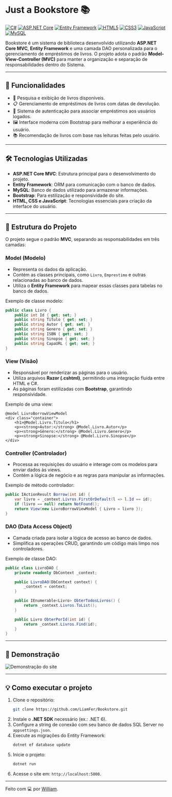 # Just a Bookstore 📚

[![C#](https://img.shields.io/badge/C%23-%23239120.svg?style=for-the-badge&logo=c-sharp&logoColor=white)](https://learn.microsoft.com/dotnet/csharp/)
[![ASP.NET Core](https://img.shields.io/badge/ASP.NET%20Core-%23007ACC.svg?style=for-the-badge&logo=dotnet&logoColor=white)](https://dotnet.microsoft.com/apps/aspnet)
[![Entity Framework](https://img.shields.io/badge/Entity%20Framework-%233178C6.svg?style=for-the-badge&logo=microsoft&logoColor=white)](https://learn.microsoft.com/ef/)
[![HTML5](https://img.shields.io/badge/HTML5-%23E34F26.svg?style=for-the-badge&logo=html5&logoColor=white)](https://developer.mozilla.org/docs/Web/HTML)
[![CSS3](https://img.shields.io/badge/CSS3-%231572B6.svg?style=for-the-badge&logo=css3&logoColor=white)](https://developer.mozilla.org/docs/Web/CSS)
[![JavaScript](https://img.shields.io/badge/JavaScript-%23F7DF1E.svg?style=for-the-badge&logo=javascript&logoColor=black)](https://developer.mozilla.org/docs/Web/JavaScript)
[![MySQL](https://img.shields.io/badge/MySQL-%2300f.svg?style=for-the-badge&logo=mysql&logoColor=white)](https://www.mysql.com/)

Bookstore é um sistema de biblioteca desenvolvido utilizando **ASP.NET Core MVC**, **Entity Framework** e uma camada DAO personalizada para o gerenciamento de empréstimos de livros. O projeto adota o padrão **Model-View-Controller (MVC)** para manter a organização e separação de responsabilidades dentro do Sistema.

---

## 🚀 Funcionalidades

- 📖 Pesquisa e exibição de livros disponíveis.
- 📋 Gerenciamento de empréstimos de livros com datas de devolução.
- 👤 Sistema de autenticação para associar empréstimos aos usuários logados.
- 🖼 Interface moderna com Bootstrap para melhorar a experiência do usuário.
- 📚 Recomendação de livros com base nas leituras feitas pelo usuário.

---

## 🛠️ Tecnologias Utilizadas

- **ASP.NET Core MVC**: Estrutura principal para o desenvolvimento do projeto.
- **Entity Framework**: ORM para comunicação com o banco de dados.
- **MySQL**: Banco de dados utilizado para armazenar informações.
- **Bootstrap**: Para estilização e responsividade do site.
- **HTML, CSS e JavaScript**: Tecnologias essenciais para criação da interface do usuário.

---

## 📂 Estrutura do Projeto

O projeto segue o padrão **MVC**, separando as responsabilidades em três camadas:

### **Model (Modelo)**
- Representa os dados da aplicação.
- Contém as classes principais, como `Livro`, `Emprestimo` e outras relacionadas ao banco de dados.
- Utiliza o **Entity Framework** para mapear essas classes para tabelas no banco de dados.

Exemplo de classe modelo:
```csharp
public class Livro {
    public int Id { get; set; }
    public string Titulo { get; set; }
    public string Autor { get; set; }
    public string Genero { get; set; }
    public string ISBN { get; set; }
    public string Sinopse { get; set; }
    public string CapaURL { get; set; }
}
```

### **View (Visão)**
- Responsável por renderizar as páginas para o usuário.
- Utiliza arquivos **Razor (.cshtml)**, permitindo uma integração fluida entre HTML e C#.
- As páginas foram estilizadas com **Bootstrap**, garantindo responsividade.

Exemplo de uma view:
```razor
@model LivroBorrowViewModel
<div class="container">
    <h1>@Model.Livro.Titulo</h1>
    <p><strong>Autor:</strong> @Model.Livro.Autor</p>
    <p><strong>Gênero:</strong> @Model.Livro.Genero</p>
    <p><strong>Sinopse:</strong> @Model.Livro.Sinopse</p>
</div>
```

### **Controller (Controlador)**
- Processa as requisições do usuário e interage com os modelos para enviar dados às views.
- Contém a lógica de negócio e as regras para manipular as informações.

Exemplo de método controlador:
```csharp
public IActionResult Borrow(int id) {
    var livro = _context.Livros.FirstOrDefault(l => l.Id == id);
    if (livro == null) return NotFound();
    return View(new LivroBorrowViewModel { Livro = livro });
}
```

### **DAO (Data Access Object)**
- Camada criada para isolar a lógica de acesso ao banco de dados.
- Simplifica as operações CRUD, garantindo um código mais limpo nos controladores.

Exemplo de classe DAO:
```csharp
public class LivroDAO {
    private readonly DbContext _context;

    public LivroDAO(DbContext context) {
        _context = context;
    }

    public IEnumerable<Livro> ObterTodosLivros() {
        return _context.Livros.ToList();
    }

    public Livro ObterPorId(int id) {
        return _context.Livros.Find(id);
    }
}
```

---

## 🎥 Demonstração

![Demonstração do site](link_para_o_gif)

---

## 💡 Como executar o projeto

1. Clone o repositório:
   ```bash
   git clone https://github.com/LiamFer/Bookstore.git
   ```
2. Instale o **.NET SDK** necessário (ex.: .NET 6).
3. Configure a string de conexão com seu banco de dados SQL Server no `appsettings.json`.
4. Execute as migrações do Entity Framework:
   ```bash
   dotnet ef database update
   ```
5. Inicie o projeto:
   ```bash
   dotnet run
   ```
6. Acesse o site em: `http://localhost:5000`.

---

Feito com 💻 por [William](https://github.com/LiamFer).
